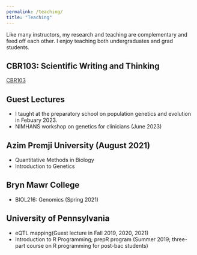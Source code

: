 ```yaml
---
permalink: /teaching/
title: "Teaching"
---
```


Like many instructors, my research and teaching are complementary and feed off each other. I enjoy teaching both undergraduates and grad students. 

## CBR103: Scientific Writing and Thinking
[CBR103](../_teaching/cbr103.md)

## Guest Lectures
* I taught at the preparatory school on population genetics and evolution in Febuary 2023.
* NIMHANS workshop on genetics for clinicians (June 2023)

## Azim Premji University (August 2021)
* Quantitative Methods in Biology
* Introduction to Genetics

## Bryn Mawr College
* BIOL216: Genomics (Spring 2021)

## University of Pennsylvania
* eQTL mapping(Guest lecture in Fall 2019, 2020, 2021)
* Introduction to R Programming; prepR program (Summer 2019; three-part course on R programming for post-bac students)
